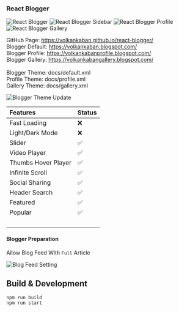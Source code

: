 ### React Blogger

![React Blogger](docs/images/default.png "React Blogger")
![React Blogger Sidebar](docs/images/default.png "React Blogger Sidebar")
![React Blogger Profile](docs/images/profile.png "React Blogger Profile")
![React Blogger Gallery](docs/images/gallery.png "React Blogger Gallery")

GitHub Page: https://volkankaban.github.io/react-blogger/<br>
Blogger Default: https://volkankaban.blogspot.com/<br>
Blogger Profile: https://volkankabanprofile.blogspot.com/<br>
Blogger Gallery: https://volkankabangallery.blogspot.com/<br>
<br>
Blogger Theme: docs/default.xml<br>
Profile Theme: docs/profile.xml<br>
Gallery Theme: docs/gallery.xml<br>

![Blogger Theme Update ](docs/images/themeupdate.png "Blogger Theme Update")

Features | Status
:--- | :---
Fast Loading | :x:
Light/Dark Mode | :x:
Slider | :white_check_mark:
Video Player | :white_check_mark:
Thumbs Hover Player | :white_check_mark:
Infinite Scroll | :white_check_mark:
Social Sharing | :white_check_mark:
Header Search | :white_check_mark:
Featured | :white_check_mark:
Popular | :white_check_mark:
&nbsp;|

#### Blogger Preparation

Allow Blog Feed With ```Full``` Article

![Blog Feed Setting](blogfeed.png "Blog Feed Setting")

## Build & Development

```
npm run build
npm run start
```
